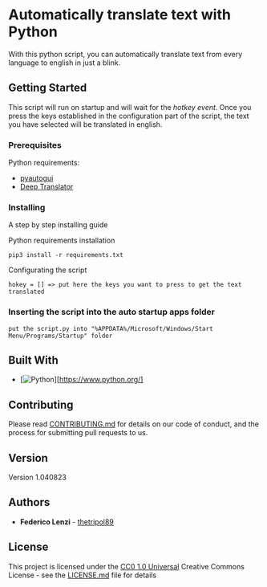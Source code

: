 [Python]:"https://www.geekandjob.com/uploads/wiki/64f36195573eec62511adc821d374ceb3619b37f.png"

# Automatically translate text with Python

With this python script, you can automatically translate text from every language to english in just a blink.

## Getting Started

This script will run on startup and will wait for the *hotkey event*. Once you press the keys established in the configuration part of the script, the text you have selected will be translated in english.

### Prerequisites

Python requirements: 
- [pyautogui](https://pypi.org/project/PyAutoGUI/)
- [Deep Translator](https://pypi.org/project/deep-translator/)

### Installing

A step by step installing guide

Python requirements installation

    pip3 install -r requirements.txt

Configurating the script

    hokey = [] => put here the keys you want to press to get the text translated


### Inserting the script into the auto startup apps folder

    put the script.py into "%APPDATA%/Microsoft/Windows/Start Menu/Programs/Startup" folder

## Built With

  - [![Python][Python]][https://www.python.org/]

## Contributing

Please read [CONTRIBUTING.md](CONTRIBUTING.md) for details on our code
of conduct, and the process for submitting pull requests to us.

## Version

Version 1.040823

## Authors

  - **Federico Lenzi** -
    [thetripol89](https://github.com/thetripol89)

## License

This project is licensed under the [CC0 1.0 Universal](LICENSE.md)
Creative Commons License - see the [LICENSE.md](LICENSE.md) file for
details
